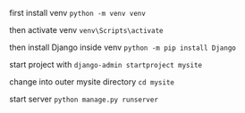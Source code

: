 first install venv `python -m venv venv`

then activate venv `venv\Scripts\activate`

then install Django inside venv `python -m pip install Django`

start project with `django-admin startproject mysite`

change into outer mysite directory `cd mysite`

start server `python manage.py runserver`
